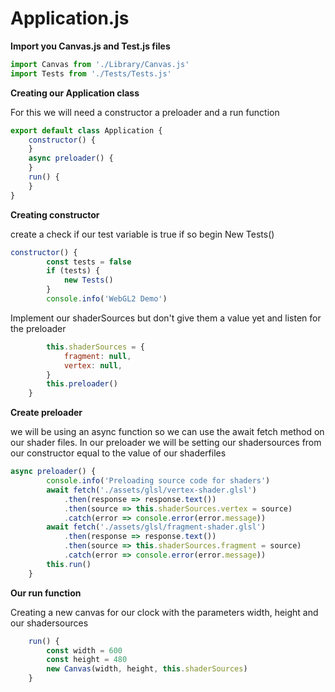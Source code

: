# Application.js

**Import you Canvas.js and Test.js files**
``` js
import Canvas from './Library/Canvas.js'
import Tests from './Tests/Tests.js'
```

**Creating our Application class**

For this we will need a constructor a preloader and a run function
```js
export default class Application {
    constructor() {
    }
    async preloader() {
    }
    run() {
    }
}
```
**Creating constructor**

create a check if our test variable is true if so begin New Tests()
```js
constructor() {
        const tests = false
        if (tests) {
            new Tests()
        }
        console.info('WebGL2 Demo')
```
Implement our shaderSources but don't give them a value yet
and listen for the preloader
```js
        this.shaderSources = {
            fragment: null,
            vertex: null,
        }
        this.preloader()
    }
```

**Create preloader**

we will be using an async function so we can use the await fetch method on our shader files. In our preloader we will be setting our shadersources from our constructor equal to the value of our shaderfiles
```js
async preloader() {
        console.info('Preloading source code for shaders')
        await fetch('./assets/glsl/vertex-shader.glsl')
            .then(response => response.text())
            .then(source => this.shaderSources.vertex = source)
            .catch(error => console.error(error.message))
        await fetch('./assets/glsl/fragment-shader.glsl')
            .then(response => response.text())
            .then(source => this.shaderSources.fragment = source)
            .catch(error => console.error(error.message))
        this.run()
    }
```
**Our run function**

Creating a new canvas for our clock with the parameters width, height and our shadersources
```js
    run() {
        const width = 600
        const height = 480
        new Canvas(width, height, this.shaderSources)
    }

```